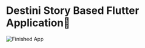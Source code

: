 # Destini Story Based Flutter Application🤔

![Finished App](https://github.com/londonappbrewery/Images/blob/master/Destini.gif)


